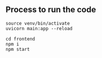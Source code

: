 ## Process to run the code

```
source venv/bin/activate
uvicorn main:app --reload
```

```
cd frontend
npm i
npm start
```
